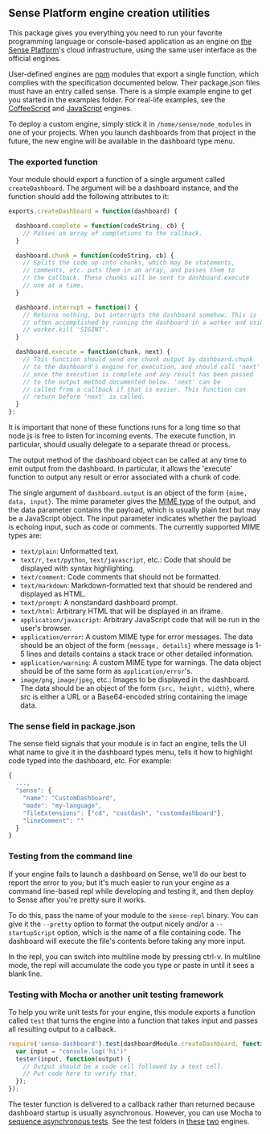 ## Sense Platform engine creation utilities

This package gives you everything you need to run your favorite programming language or console-based application as an engine on [the Sense Platform](http://www.senseplatform.com)'s cloud infrastructure, using the same user interface as the official engines. 

User-defined engines are [npm](http://npmjs.org) modules that export a single function, which complies with the specification documented below. Their package.json files must have an entry called sense. There is a simple example engine to get you started in the examples folder. For real-life examples, see the [CoffeeScript](http://github.com/SensePlatform/CoffeeScriptEngine) and [JavaScript](http://github.com/SensePlatform/JavaScriptEngine) engines.

To deploy a custom engine, simply stick it in `/home/sense/node_modules` in one of your projects. When you launch dashboards from that project in the future, the new engine will be available in the dashboard type menu.

### The exported function

Your module should export a function of a single argument called `createDashboard`. The argument will be a dashboard instance, and the function should add the following attributes to it:

```JavaScript
exports.createDashboard = function(dashboard) {

  dashboard.complete = function(codeString, cb) {
    // Passes an array of completions to the callback.
  }

  dashboard.chunk = function(codeString, cb) {
    // Splits the code up into chunks, which may be statements, 
    // comments, etc. puts them in an array, and passes them to 
    // the callback. These chunks will be sent to dashboard.execute 
    // one at a time.
  }

  dashboard.interrupt = function() {
    // Returns nothing, but interrupts the dashboard somehow. This is 
    // often accomplished by running the dashboard in a worker and using 
    // worker.kill 'SIGINT'.
  }

  dashboard.execute = function(chunk, next) {
    // This function should send one chunk output by dashboard.chunk
    // to the dashboard's engine for execution, and should call 'next' 
    // once the execution is complete and any result has been passed 
    // to the output method documented below. 'next' can be 
    // called from a callback if that is easier. This function can
    // return before 'next' is called.
  }
};
```

It is important that none of these functions runs for a long time so that node.js is free to listen for incoming events. The execute function, in particular, should usually delegate to a separate thread or process.

The output method of the dashboard object can be called at any time to emit output from the dashboard. In particular, it allows the 'execute' function to output any result or error associated with a chunk of code. 

The single argument of `dashboard.output` is an object of the form `{mime, data, input}`. The mime parameter gives the [MIME type](http://en.wikipedia.org/wiki/Mime_type) of the output, and the data parameter contains the payload, which is usually plain text but may be a JavaScript object. The input parameter indicates whether the payload is echoing input, such as code or comments. The currently supported MIME types are:

* `text/plain`: Unformatted text.
* `text/r`, `text/python`, `text/javascript`, etc.: Code that should be displayed with syntax highlighting.
* `text/comment`: Code comments that should not be formatted.
* `text/markdown`: Markdown-formatted text that should be rendered and displayed as HTML.
* `text/prompt`: A nonstandard dashboard prompt.
* `text/html`: Arbitrary HTML that will be displayed in an iframe.
* `application/javascript`: Arbitrary JavaScript code that will be run in the user's browser.
* `application/error`: A custom MIME type for error messages. The data should be an object of the form `{message, details}` where message is 1-5 lines and details contains a stack trace or other detailed information.
* `application/warning`: A custom MIME type for warnings. The data object should be of the same form as `application/error`'s.
* `image/png`, `image/jpeg`, etc.: Images to be displayed in the dashboard. The data should be an object of the form `{src, height, width}`, where src is either a URL or a Base64-encoded string containing the image data.


### The sense field in package.json

The sense field signals that your module is in fact an engine, tells the UI what name to give it in the dashboard types menu, tells it how to highlight code typed into the dashboard, etc. For example:

```JavaScript
{
  ...,
  "sense": {
    "name": "CustomDashboard",
    "mode": "my-language",
    "fileExtensions": ["cd", "custdash", "customdashboard"],
    "lineComment": ""
  }
}
```

### Testing from the command line

If your engine fails to launch a dashboard on Sense, we'll do our best to report the error to you; but it's much easier to run your engine as a command line-based repl while developing and testing it, and then deploy to Sense after you're pretty sure it works.

To do this, pass the name of your module to the `sense-repl` binary. You can give it the `--pretty` option to format the output nicely and/or a `--startupScript` option, which is the name of a file containing code. The dashboard will execute the file's contents before taking any more input. 

In the repl, you can switch into multiline mode by pressing ctrl-v. In multiline mode, the repl will accumulate the code you type or paste in until it sees a blank line.

### Testing with Mocha or another unit testing framework

To help you write unit tests for your engine, this module exports a function called `test` that turns the engine into a function that takes input and passes all resulting output to a callback. 

```JavaScript
require('sense-dashboard').test(dashboardModule.createDashboard, function(tester) {
  var input = "console.log('hi')"
  tester(input, function(output) {
    // Output should be a code cell followed by a text cell. 
    // Put code here to verify that.
  });
});
```

The tester function is delivered to a callback rather than returned because dashboard startup is usually asynchronous. However, you can use Mocha to [sequence asynchronous tests](http://visionmedia.github.io/mocha/#asynchronous-code). See the test folders in [these](http://github.com/SensePlatform/CoffeeScriptEngine) [two](http://github.com/SensePlatform/JavaScriptEngine) engines.
